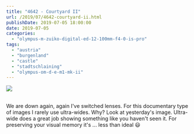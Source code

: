 ```yaml
---
title: "4642 - Courtyard II"
url: /2019/07/4642-courtyard-ii.html
publishDate: 2019-07-05 18:00:00
date: 2019-07-05
categories: 
  - "olympus-m-zuiko-digital-ed-12-100mm-f4-0-is-pro"
tags: 
  - "austria"
  - "burgenland"
  - "castle"
  - "stadtschlaining"
  - "olympus-om-d-e-m1-mk-ii"
---
```

<div class="container">
<div class="center"><a target="_blank" href="https://d25zfm9zpd7gm5.cloudfront.net/1200x1200/2018/20180402_122834_lr.jpg"><img class="webfeedsFeaturedVisual" src="https://d25zfm9zpd7gm5.cloudfront.net/0600x0600/2018/20180402_122834_lr.jpg" /></a></div>
</div>
<br />

We are down again, again I've switched lenses. For this documentary
type of images I rarely use ultra-wides. Why? Look at yesterday's
image. Ultra-wide does a great job showing something like you
haven't seen it. For preserving your visual memory it's ... less
than ideal :smiley: